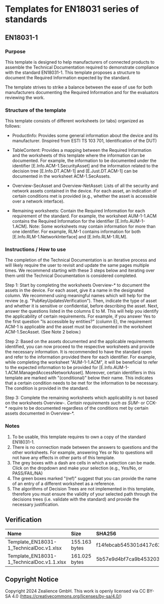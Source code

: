 # Templates for EN18031 series of standards

## EN18031-1

### Purpose
This template is designed to help manufacturers of connected products to assemble the Technical Documentation required to demonstrate compliance with the standard EN18031-1. This template proposes a structure to document the Required Information expected by the standard.

The template strives to strike a balance between the ease of use for both manufacturers documenting the Required Information and for the evaluators reviewing the work.

### Structure of the template
This template consists of different worksheets (or tabs) organized as follows:

- ProductInfo: Provides some general information about the device and its manufacturer. (Inspired from ESTI TS 103 701, Identification of the DUT)

- TableContent: Provides a mapping between the Required Information and the worksheets of this template where the information can be documented. For example, the information to be documented under the identifier [E.Info.ACM-1.SecurityAsset] and the information related to the decision tree [E.Info.DT.ACM-1] and [E.Just.DT.ACM-1] can be documented in the worksheet ACM-1.SecAssets.

- Overview-SecAsset and Overview-NetAsset: Lists of all the security and network assets contained in the device. For each asset, an indication of certain conditions met is provided (e.g., whether the asset is accessible over a network interface).

- Remaining worksheets: Contain the Required Information for each requirement of the standard. For example, the worksheet AUM-1-1.ACM contains the Required Information for the identifier [E.Info.AUM-1-1.ACM].
Note: Some worksheets may contain information for more than one identifier. For example, RLM-1 contains information for both [E.Info.RLM-1.NetworkInterface] and [E.Info.RLM-1.RLM].

### Instructions / How to use
The completion of the Technical Documentation is an iterative process and will likely require the user to revisit and update the same pages multiple times.
We recommend starting with these 3 steps below and iterating over them until the Technical Documentation is considered completed.

Step 1: Start by completing the worksheets Overview-* to document the assets in the device. 
For each asset, give it a name in the designated column. We recommend using meaningful names which will help for the review (e.g. "PubKeyUpdatesVerification"). Then, indicate the type of asset and whether it is sensitive or confidential, before describing the asset.
Next, answer the questions listed in the columns E to M. This will help you identify the applicability of certain requirements. For example, if you answer Yes to the first question "Is accessible by entities?" (column E), the requirement ACM-1 is applicable and the asset must be documented in the worksheet ACM-1.SecAsset. (See Note 2 below.)

Step 2: Based on the assets documented and the applicable requirements identified, you can now proceed to the respective worksheets and provide the necessary information. It is recommended to have the standard open and refer to the information provided there for each identifier. For example, while completing the worksheet "AUM-1-1.ACM", it will be beneficial to refer to the expected information to be provided for [E.Info.AUM-1-1.ACM.ManagedAccessNetworkAsset]. Moreover, certain identifiers in this template are marked with "(conditional)" below their name. This indicates that a certain condition needs to be met for the information to be necessary. The condition is provided in the standard.

Step 3: Complete the remaining worksheets which applicability is not based on the worksheets Overview-*. Certain requirements such as SUM-* or CCK-*  require to be documented regardless of the conditions met by certain assets documented in Overview-*.

### Notes
1. To be usable, this template requires to own a copy of the standard EN18031-1.
2. There is no connection made between the answers to questions and the other worksheets. For example, answering Yes or No to questions will not have any effects in other parts of this template. 
3. The grey boxes with a dash are cells in which a selection can be made. Click on the dropdown and make your selection (e.g., Yes/No, or PASS/FAIL/NA)
4. The green boxes marked "(ref)" suggest that you can provide the name of an entry of a different worksheet as a reference. 
5. The algorithms of Decision Trees are not implemented in this template, therefore you must ensure the validity of your selected path through the decisions trees (i.e. validate with the standard) and provide the necessary justification.

## Verification
| Name     | Size    | SHA256    |
| :---     |  :---   | :---      |
| Template_EN18031-1_TechnicalDoc.v1.xlsx | 155.163 bytes | f14febcab545301d417c6200a792aa2f765c8d044a7b18c0e93bc383d683d065 |
| Template_EN18031-1_TechnicalDoc.v1.1.xlsx | 161.025 bytes | 5b57e9d4bf7ca9b45320373c32f50c0e3a27f191743ace4e6ac35f0ef9270d27 |

## Copyright Notice
Copyright 2024 Zealience GmbH. This work is openly licensed via CC BY-SA 4.0 (https://creativecommons.org/licenses/by-sa/4.0/)
